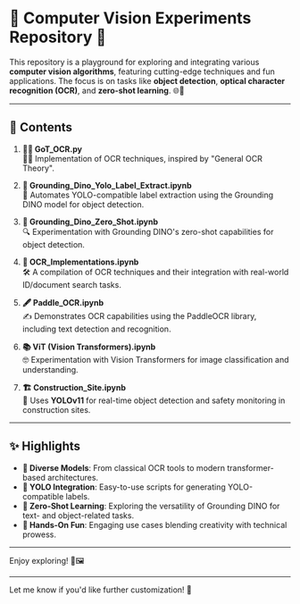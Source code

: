 # 🚀 Computer Vision Experiments Repository 🌟

This repository is a playground for exploring and integrating various **computer vision algorithms**, featuring cutting-edge techniques and fun applications. The focus is on tasks like **object detection**, **optical character recognition (OCR)**, and **zero-shot learning**. 🌐📸

---

## 📂 Contents

1. **🧙‍♂️ GoT_OCR.py**  
   🕵️‍♀️ Implementation of OCR techniques, inspired by "General OCR Theory".  

2. **🎯 Grounding_Dino_Yolo_Label_Extract.ipynb**  
   🤖 Automates YOLO-compatible label extraction using the Grounding DINO model for object detection.  

3. **🦖 Grounding_Dino_Zero_Shot.ipynb**  
   🔍 Experimentation with Grounding DINO's zero-shot capabilities for object detection.  

4. **📄 OCR_Implementations.ipynb**  
   🛠️ A compilation of OCR techniques and their integration with real-world ID/document search tasks.  

5. **🖋️ Paddle_OCR.ipynb**  
   ✍️ Demonstrates OCR capabilities using the PaddleOCR library, including text detection and recognition.  

6. **📚 ViT (Vision Transformers).ipynb**  
   🤓 Experimentation with Vision Transformers for image classification and understanding.
     
8. **🏗️ Construction_Site.ipynb**  
   👷 Uses **YOLOv11** for real-time object detection and safety monitoring in construction sites.  

---

## ✨ Highlights

- **🤩 Diverse Models**: From classical OCR tools to modern transformer-based architectures.  
- **📑 YOLO Integration**: Easy-to-use scripts for generating YOLO-compatible labels.  
- **🎨 Zero-Shot Learning**: Exploring the versatility of Grounding DINO for text- and object-related tasks.  
- **🤹 Hands-On Fun**: Engaging use cases blending creativity with technical prowess. 

---

Enjoy exploring! 🌟🖼️

--- 

Let me know if you'd like further customization! 🎉
